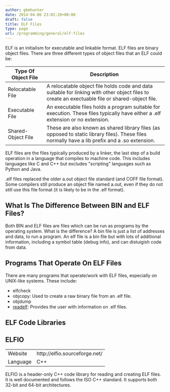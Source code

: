 ```yaml
---
author: gbmhunter
date: 2014-04-06 23:02:20+00:00
draft: false
title: ELF Files
type: page
url: /programming/general/elf-files
---
```


ELF is an initialism for executable and linkable format. ELF files are binary object files. There are three different types of object files that an ELF could be:



<table>
    <thead>
		<tr>
            <th>Type Of Object File</th>
            <th>Description</th>
		</tr>
    </thead>
<tbody>

<tr>	
<td >Relocatable File
</td>		
<td >A relocatable object file holds code and data suitable for linking with other object files to create an exectuable file or shared-object file.
</td>
		</tr>
		<tr >
			
<td >Executable File
</td>
			
<td >An executable files holds a program suitable for execution. These files typically have either a .elf extension or no extension.
</td>
		</tr>
		<tr >
			
<td >Shared-Object File
</td>
			
<td >These are also known as shared library files (as opposed to static library files). These files normally have a lib prefix and a .so extension.
</td>
		</tr>
	</tbody>
</table>

ELF files are the files typically produced by a linker, the last step of a build operation in a language that compiles to machine code. This includes languages like C and C++ but excludes "scripting" languages such as Python and Java.


.elf files replaced the older a.out object file standard (and COFF file format). Some compilers still produce an object file named a.out, even if they do not still use this file format (it is likely to be in the .elf format).

## What Is The Difference Between BIN and ELF Files?

Both BIN and ELF files are files which can be run as programs by the operating system. What is the difference? A bin file is just a list of addresses and data, to run a program. An elf file is a bin file but with lots of additional information, including a symbol table (debug info), and can distuigish code from data.

## Programs That Operate On ELF Files

There are many programs that operate/work with ELF files, especially on UNIX-like systems. These include:

* elfcheck
* objcopy: Used to create a raw binary file from an .elf file.
* objdump
* [readelf](/programming/operating-systems/linux/programs/readelf): Provides the user with information on .elf files.

## ELF Code Libraries


## ELFIO

<table >
	<tbody >
		<tr >
			
<td >Website
</td>
			
<td >http://elfio.sourceforge.net/
</td>
		</tr>
		<tr >
			
<td >Language
</td>
			
<td >C++
</td>
		</tr>
	</tbody>
</table>


ELFIO is a header-only C++ code library for reading and creating ELF files. It is well documented and follows the ISO C++ standard. It supports both 32-bit and 64-bit architectures.
